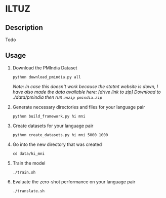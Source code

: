 # ILTUZ
 
 ## Description
 Todo

 ## Usage
 1. Download the PMIndia Dataset
 
    `
    python download_pmindia.py all
    `

    *Note: In case this doesn't work because the statmt website is down, I have also made the data available here: [drive link to zip]*
    *Download to ./data/pmindia then run `unzip pmindia.zip`*
    
 2. Generate necessary directories and files for your language pair
 
    `
    python build_framework.py hi mni
    `
 3. Create datasets for your language pair
  
    `
    python create_datasets.py hi mni 5000 1000
    `
 
 4. Go into the new directory that was created
   
    `
    cd data/hi_mni
    `

 5. Train the model
  
    `
    ./train.sh
    `
 6. Evaluate the zero-shot performance on your language pair
 
    `
    ./translate.sh
    `